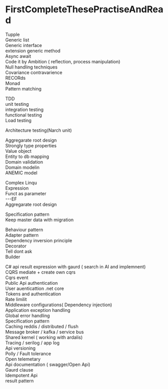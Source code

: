 # FirstCompleteThesePractiseAndRead

Tupple <br />
Generic list <br />
Generic interface <br />
extension generic method <br/>
Async await <br />
Code it by Ambition ( reflection, process manipulation) <br />
Null handling techniques <br />
Covariance contravarience <br />
RECORds <br />
Monad <br />
Pattern matching <br />


TDD <br />
unit testing <br />
integration testing <br />
functional testing <br />
Load testing <br />

Architecture testing(Narch unit) <br />

Aggregarate root design <br />
Strongly type properties <br />
Value object <br />
Entity to db mapping <br />
Domain validation <br />
Domain modelin <br />
ANEMIC model <br />


Complex Linqu <br />
Expression <br />
Funct as parameter <br />
---EF <br />
Aggregarate root design <br />

Specification pattern <br />
Keep master data with migration <br />



Behaviour pattern <br />
Adapter pattern <br />
Dependency inversion principle <br />
Decorator <br />
Tell dont ask <br />
Builder <br />


C# api result expression with gaurd ( search in AI and implemnent) <br />
CQRS mediate + create own cqrs <br />
Cqrs event <br />
Public Api authentication <br />
User auenticattion .net core <br />
Tokens and authentication <br />
Rate limilit <br />
Middleware configurations( Dependency injection) <br />
Application exception handling <br />
Global error handling <br />
Specification pattern <br />
Caching reddis / distributed / flush <br />
Message broker / kafka / service bus <br /> 
Shared kernel ( working with ardalis) <br />
Tracing / serilog / app log <br />
Api versioning  <br />
Polly / Fault tolerance <br />
 Open telemetary <br />
Api documentation ( swagger/Open Api) <br />
Gaurd clause <br/>
Idempotent Api <br />
result pattern 
